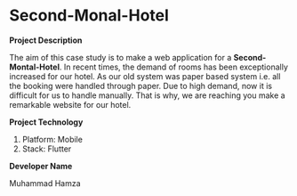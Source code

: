 # Second-Monal-Hotel

**Project Description**

The aim of this case study is to make a web application for a **Second-Montal-Hotel**. In recent times, the demand of rooms has been exceptionally increased for our hotel. As our old system was paper based system i.e. all the booking were handled through paper. Due to high demand, now it is difficult for us to handle manually. That is why, we are reaching you make a remarkable website for our hotel.

**Project Technology**

1. Platform: Mobile
2. Stack: Flutter

**Developer Name**

Muhammad Hamza
